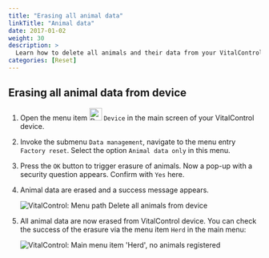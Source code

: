 ```yaml
---
title: "Erasing all animal data"
linkTitle: "Animal data"
date: 2017-01-02
weight: 30
description: >
  Learn how to delete all animals and their data from your VitalControl device.
categories: [Reset]
---
```

## Erasing all animal data from device

1. Open the menu item <img src="/icons/device.svg" width="25" align="bottom" alt="Device" /> `Device` in the main screen of your VitalControl device.

1. Invoke the submenu `Data management`, navigate to the menu entry `Factory reset`. Select the option `Animal data only` in this menu.

1. Press the `OK` button to trigger erasure of animals. Now a pop-up with a security question appears. Confirm with `Yes` here.

1. Animal data are erased and a success message appears.

   ![VitalControl: Menu path Delete all animals from device](../images/eraseanimals.png "Delete all animals")

1. All animal data are now erased from VitalControl device. You can check the success of the erasure via the menu item `Herd` in the main menu:

   ![VitalControl: Main menu item 'Herd', no animals registered](../images/no-animals.png "No animals registered")
